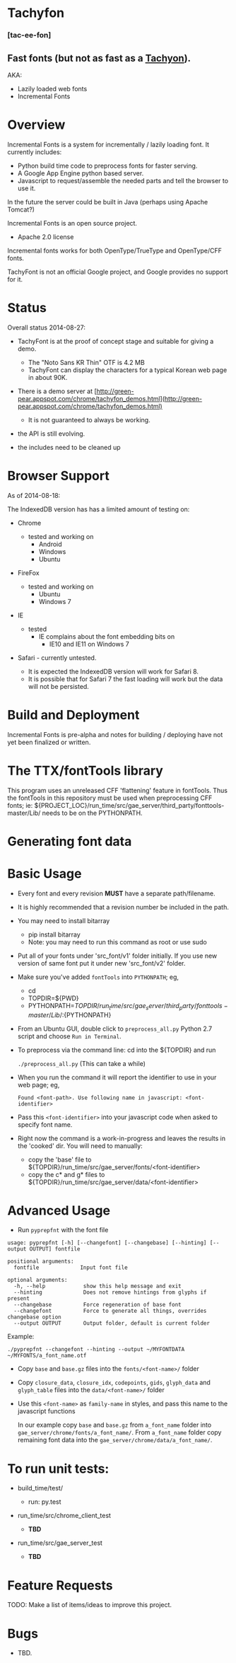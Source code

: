 # Tachyfon
### \[tac-ee-fon\]

## Fast fonts (but not as fast as a [Tachyon](http://en.wikipedia.org/wiki/Tachyon)).

AKA:
* Lazily loaded web fonts
* Incremental Fonts

Overview
========
Incremental Fonts is a system for incrementally / lazily loading font.  It 
currently includes:

- Python build time code to preprocess fonts for faster serving.
- A Google App Engine python based server.
- Javascript to request/assemble the needed parts and tell the browser to use it.

In the future the server could be built in Java (perhaps using Apache Tomcat?)

Incremental Fonts is an open source project.

- Apache 2.0 license

Incremental fonts works for both OpenType/TrueType and OpenType/CFF fonts.

TachyFont is not an official Google project, and Google provides no support for it.

Status
======

Overall status 2014-08-27:

- TachyFont is at the proof of concept stage and suitable for giving a demo.
   * The "Noto Sans KR Thin" OTF is 4.2 MB
   * TachyFont can display the characters for a typical Korean web page in
     about 90K.

- There is a demo server at [http://green-pear.appspot.com/chrome/tachyfon_demos.html](http://green-pear.appspot.com/chrome/tachyfon_demos.html)
   * It is not guaranteed to always be working.

- the API is still evolving.
- the includes need to be cleaned up

Browser Support
===============
As of 2014-08-18:

The IndexedDB version has has a limited amount of testing on:

* Chrome
   * tested and working on
      * Android
      * Windows
      * Ubuntu

* FireFox
   * tested and working on
      * Ubuntu
      * Windows 7

* IE
    * tested
       * IE complains about the font embedding bits on
          * IE10 and IE11 on Windows 7

* Safari - currently untested. 
   * It is expected the IndexedDB version will work for Safari 8.
   * It is possible that for Safari 7 the fast loading will work but the data
     will not be persisted.

Build and Deployment
====================

Incremental Fonts is pre-alpha and notes for building / deploying 
have not yet been finalized or written.

# The TTX/fontTools library

This program uses an unreleased CFF 'flattening' feature in fontTools. Thus
the fontTools in this repository must be used when preprocessing CFF fonts; ie:
${PROJECT_LOC}/run_time/src/gae_server/third_party/fonttools-master/Lib/ needs
to be on the PYTHONPATH.

# Generating font data

# Basic Usage

- Every font and every revision **MUST** have a separate path/filename.
- It is highly recommended that a revision number be included in the path.

- You may need to install bitarray
   - pip install bitarray
   - Note: you may need to run this command as root or use sudo

- Put all of your fonts under 'src_font/v1' folder initially. If you use new 
version of same font put it under new 'src_font/v2' folder.

- Make sure you've added `fontTools` into `PYTHONPATH`; eg,
   - cd <topdir>
   - TOPDIR=${PWD}
   - PYTHONPATH=${TOPDIR}/run_time/src/gae_server/third_party/fonttools-master/Lib/:${PYTHONPATH}

- From an Ubuntu GUI, double click to `preprocess_all.py` Python 2.7 script and choose `Run in Terminal`.

- To preprocess via the command line: cd into the ${TOPDIR} and run

    `./preprocess_all.py`  (This can take a while)

- When you run the command it will report the identifier to use in your web page; eg,

    `Found <font-path>. Use following name in javascript: <font-identifier>`

- Pass this `<font-identifier>` into your javascript code when asked to specify font name. 

- Right now the command is a work-in-progress and leaves the results in the 
'cooked' dir. You will need to manually:

   - copy the 'base' file to ${TOPDIR}/run_time/src/gae_server/fonts/\<font-identifier\>
   - copy the c* and g* files to ${TOPDIR}/run_time/src/gae_server/data/\<font-identifier\>

# Advanced Usage

- Run `pyprepfnt` with the font file

```
usage: pyprepfnt [-h] [--changefont] [--changebase] [--hinting] [--output OUTPUT] fontfile

positional arguments:
  fontfile             Input font file

optional arguments:
  -h, --help            show this help message and exit
  --hinting  			Does not remove hintings from glyphs if present
  --changebase			Force regeneration of base font
  --changefont			Force to generate all things, overrides changebase option
  --output OUTPUT       Output folder, default is current folder
```
Example:

    ./pyprepfnt --changefont --hinting --output ~/MYFONTDATA ~/MYFONTS/a_font_name.otf

- Copy `base` and `base.gz` files into the `fonts/<font-name>/` folder
- Copy `closure_data`, `closure_idx`, `codepoints`, `gids`, `glyph_data` and `glyph_table` files
into the `data/<font-name>/` folder
- Use this `<font-name>` as `family-name` in styles, and pass this name to the javascript functions

    In our example copy `base` and `base.gz` from `a_font_name` folder into `gae_server/chrome/fonts/a_font_name/`. From `a_font_name` folder copy remaining font data into the `gae_server/chrome/data/a_font_name/`.

# To run unit tests:
- build_time/test/
  - run: py.test

- run_time/src/chrome_client_test
  - **TBD**

- run_time/src/gae_server_test
  - **TBD**

Feature Requests
================

TODO: Make a list of items/ideas to improve this project.

Bugs
====

* TBD.
